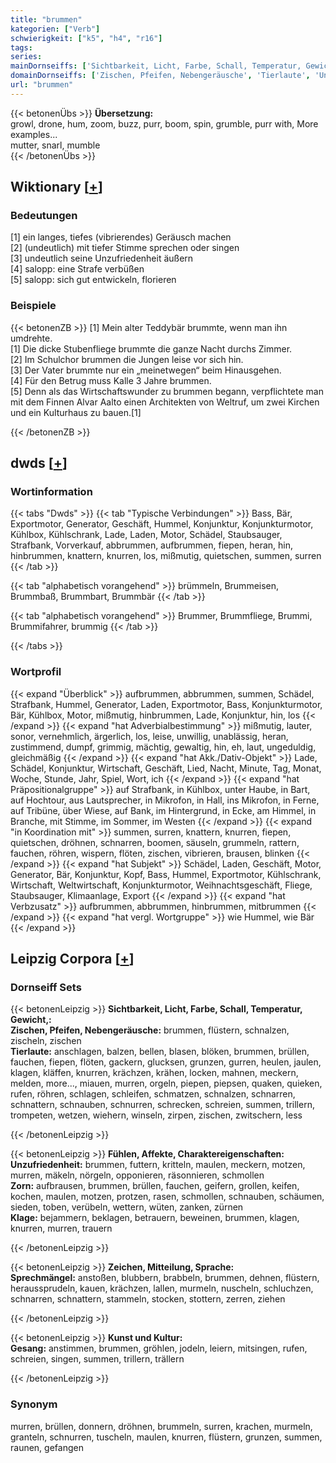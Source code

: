 ```yaml
---
title: "brummen"
kategorien: ["Verb"]
schwierigkeit: ["k5", "h4", "r16"]
tags:
series:
mainDornseiffs: ['Sichtbarkeit, Licht, Farbe, Schall, Temperatur, Gewicht,', 'Fühlen, Affekte, Charaktereigenschaften', 'Zeichen, Mitteilung, Sprache', 'Kunst und Kultur']
domainDornseiffs: ['Zischen, Pfeifen, Nebengeräusche', 'Tierlaute', 'Unzufriedenheit', 'Zorn', 'Klage', 'Sprechmängel', 'Gesang']
url: "brummen"
---
```


{{< betonenÜbs >}}
**Übersetzung:**  
growl, drone, hum, zoom, buzz, purr, boom, spin, grumble, purr with, More examples...  
mutter, snarl, mumble  
{{< /betonenÜbs >}}

## Wiktionary [[+](https://de.wiktionary.org/wiki/brummen)]

### Bedeutungen
[1] ein langes, tiefes (vibrierendes) Geräusch machen  
[2] (undeutlich) mit tiefer Stimme sprechen oder singen  
[3] undeutlich seine Unzufriedenheit äußern  
[4] salopp: eine Strafe verbüßen  
[5] salopp: sich gut entwickeln, florieren  

### Beispiele
{{< betonenZB >}}
[1] Mein alter Teddybär brummte, wenn man ihn umdrehte.  
[1] Die dicke Stubenfliege brummte die ganze Nacht durchs Zimmer.  
[2] Im Schulchor brummen die Jungen leise vor sich hin.  
[3] Der Vater brummte nur ein „meinetwegen“ beim Hinausgehen.  
[4] Für den Betrug muss Kalle 3 Jahre brummen.  
[5] Denn als das Wirtschaftswunder zu brummen begann, verpflichtete man mit dem Finnen Alvar Aalto einen Architekten von Weltruf, um zwei Kirchen und ein Kulturhaus zu bauen.[1]  

{{< /betonenZB >}}


## dwds [[+](https://www.dwds.de/wb/brummen)]

### Wortinformation
{{< tabs "Dwds" >}}
{{< tab "Typische Verbindungen" >}}
Bass, Bär, Exportmotor, Generator, Geschäft, Hummel, Konjunktur, Konjunkturmotor, Kühlbox, Kühlschrank, Lade, Laden, Motor, Schädel, Staubsauger, Strafbank, Vorverkauf, abbrummen, aufbrummen, fiepen, heran, hin, hinbrummen, knattern, knurren, los, mißmutig, quietschen, summen, surren
{{< /tab >}}

{{< tab "alphabetisch vorangehend" >}}
brümmeln, Brummeisen, Brummbaß, Brummbart, Brummbär
{{< /tab >}}

{{< tab "alphabetisch vorangehend" >}}
Brummer, Brummfliege, Brummi, Brummifahrer, brummig
{{< /tab >}}

{{< /tabs >}}

### Wortprofil
{{< expand "Überblick" >}} aufbrummen, abbrummen, summen, Schädel, Strafbank, Hummel, Generator, Laden, Exportmotor, Bass, Konjunkturmotor, Bär, Kühlbox, Motor, mißmutig, hinbrummen, Lade, Konjunktur, hin, los {{< /expand >}}
{{< expand "hat Adverbialbestimmung" >}} mißmutig, lauter, sonor, vernehmlich, ärgerlich, los, leise, unwillig, unablässig, heran, zustimmend, dumpf, grimmig, mächtig, gewaltig, hin, eh, laut, ungeduldig, gleichmäßig {{< /expand >}}
{{< expand "hat Akk./Dativ-Objekt" >}} Lade, Schädel, Konjunktur, Wirtschaft, Geschäft, Lied, Nacht, Minute, Tag, Monat, Woche, Stunde, Jahr, Spiel, Wort, ich {{< /expand >}}
{{< expand "hat Präpositionalgruppe" >}} auf Strafbank, in Kühlbox, unter Haube, in Bart, auf Hochtour, aus Lautsprecher, in Mikrofon, in Hall, ins Mikrofon, in Ferne, auf Tribüne, über Wiese, auf Bank, im Hintergrund, in Ecke, am Himmel, in Branche, mit Stimme, im Sommer, im Westen {{< /expand >}}
{{< expand "in Koordination mit" >}} summen, surren, knattern, knurren, fiepen, quietschen, dröhnen, schnarren, boomen, säuseln, grummeln, rattern, fauchen, röhren, wispern, flöten, zischen, vibrieren, brausen, blinken {{< /expand >}}
{{< expand "hat Subjekt" >}} Schädel, Laden, Geschäft, Motor, Generator, Bär, Konjunktur, Kopf, Bass, Hummel, Exportmotor, Kühlschrank, Wirtschaft, Weltwirtschaft, Konjunkturmotor, Weihnachtsgeschäft, Fliege, Staubsauger, Klimaanlage, Export {{< /expand >}}
{{< expand "hat Verbzusatz" >}} aufbrummen, abbrummen, hinbrummen, mitbrummen {{< /expand >}}
{{< expand "hat vergl. Wortgruppe" >}} wie Hummel, wie Bär {{< /expand >}}

## Leipzig Corpora [[+](https://corpora.uni-leipzig.de/en/res?word=brummen&corpusId=deu_newscrawl-public_2018)]

### Dornseiff Sets
{{< betonenLeipzig >}}
**Sichtbarkeit, Licht, Farbe, Schall, Temperatur, Gewicht,:**  
**Zischen, Pfeifen, Nebengeräusche:** brummen, flüstern, schnalzen, zischeln, zischen  
**Tierlaute:** anschlagen, balzen, bellen, blasen, blöken, brummen, brüllen, fauchen, fiepen, flöten, gackern, glucksen, grunzen, gurren, heulen, jaulen, klagen, kläffen, knurren, krächzen, krähen, locken, mahnen, meckern, melden, more..., miauen, murren, orgeln, piepen, piepsen, quaken, quieken, rufen, röhren, schlagen, schleifen, schmatzen, schnalzen, schnarren, schnattern, schnauben, schnurren, schrecken, schreien, summen, trillern, trompeten, wetzen, wiehern, winseln, zirpen, zischen, zwitschern, less  

{{< /betonenLeipzig >}}


{{< betonenLeipzig >}}
**Fühlen, Affekte, Charaktereigenschaften:**  
**Unzufriedenheit:** brummen, futtern, kritteln, maulen, meckern, motzen, murren, mäkeln, nörgeln, opponieren, räsonnieren, schmollen  
**Zorn:** aufbrausen, brummen, brüllen, fauchen, geifern, grollen, keifen, kochen, maulen, motzen, protzen, rasen, schmollen, schnauben, schäumen, sieden, toben, verübeln, wettern, wüten, zanken, zürnen  
**Klage:** bejammern, beklagen, betrauern, beweinen, brummen, klagen, knurren, murren, trauern  

{{< /betonenLeipzig >}}


{{< betonenLeipzig >}}
**Zeichen, Mitteilung, Sprache:**  
**Sprechmängel:** anstoßen, blubbern, brabbeln, brummen, dehnen, flüstern, heraussprudeln, kauen, krächzen, lallen, murmeln, nuscheln, schluchzen, schnarren, schnattern, stammeln, stocken, stottern, zerren, ziehen  

{{< /betonenLeipzig >}}


{{< betonenLeipzig >}}
**Kunst und Kultur:**  
**Gesang:** anstimmen, brummen, gröhlen, jodeln, leiern, mitsingen, rufen, schreien, singen, summen, trillern, trällern  

{{< /betonenLeipzig >}}

### Synonym
murren, brüllen, donnern, dröhnen, brummeln, surren, krachen, murmeln, granteln, schnurren, tuscheln, maulen, knurren, flüstern, grunzen, summen, raunen, gefangen

